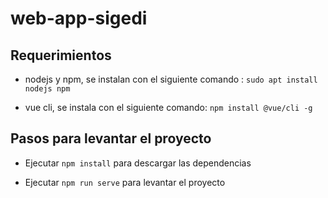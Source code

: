 # web-app-sigedi

## Requerimientos
* nodejs y npm, se instalan con el siguiente comando : `sudo apt install nodejs npm`

* vue cli, se instala con el siguiente comando: `npm install @vue/cli -g`

## Pasos para levantar el proyecto
* Ejecutar `npm install` para descargar las dependencias

* Ejecutar  `npm run serve` para levantar el proyecto